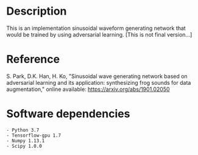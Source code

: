 # Description
This is an implementation sinusoidal waveform generating network that would be trained by using adversarial learning.
[This is not final version...]

# Reference
S. Park, D.K. Han, H. Ko, "Sinusoidal wave generating network based on adversarial learning and its application: synthesizing frog sounds for data augmentation," online available: https://arxiv.org/abs/1901.02050

# Software dependencies
	- Python 3.7
	- Tensorflow-gpu 1.7
	- Numpy 1.13.1
	- Scipy 1.0.0
